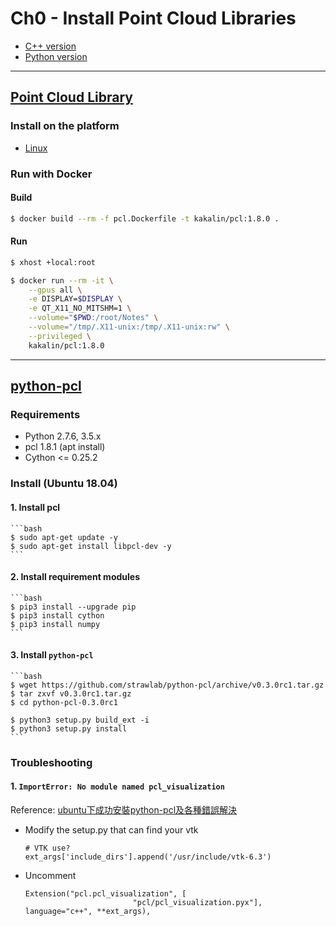# Ch0 - Install Point Cloud Libraries

- [C++ version](#point-cloud-library)
- [Python version](#python-pcl)

---

## [Point Cloud Library](https://github.com/PointCloudLibrary/pcl)

### Install on the platform

- [Linux](https://pcl-tutorials.readthedocs.io/en/latest/compiling_pcl_posix.html)


### Run with Docker

#### Build

```bash
$ docker build --rm -f pcl.Dockerfile -t kakalin/pcl:1.8.0 .
```

#### Run

```bash
$ xhost +local:root
```

```bash
$ docker run --rm -it \
    --gpus all \
    -e DISPLAY=$DISPLAY \
    -e QT_X11_NO_MITSHM=1 \
    --volume="$PWD:/root/Notes" \
    --volume="/tmp/.X11-unix:/tmp/.X11-unix:rw" \
    --privileged \
    kakalin/pcl:1.8.0
```

---

## [python-pcl](https://github.com/strawlab/python-pcl)

### Requirements

- Python 2.7.6, 3.5.x
- pcl 1.8.1 (apt install)
- Cython <= 0.25.2

### Install (Ubuntu 18.04)

#### 1. Install pcl

    ```bash
    $ sudo apt-get update -y
    $ sudo apt-get install libpcl-dev -y
    ```
#### 2. Install requirement modules

    ```bash
    $ pip3 install --upgrade pip
    $ pip3 install cython
    $ pip3 install numpy
    ```

#### 3. Install `python-pcl`

    ```bash
    $ wget https://github.com/strawlab/python-pcl/archive/v0.3.0rc1.tar.gz
    $ tar zxvf v0.3.0rc1.tar.gz
    $ cd python-pcl-0.3.0rc1

    $ python3 setup.py build_ext -i
    $ python3 setup.py install
    ```

### Troubleshooting

#### 1. `ImportError: No module named pcl_visualization`

Reference: [ubuntu下成功安裝python-pcl及各種錯誤解決](https://www.twblogs.net/a/5c378893bd9eee35b3a59e63)

- Modify the setup.py that can find your vtk

    ```
    # VTK use?
    ext_args['include_dirs'].append('/usr/include/vtk-6.3')
    ```

- Uncomment

    ```
    Extension("pcl.pcl_visualization", [
                            "pcl/pcl_visualization.pyx"], language="c++", **ext_args),
    ```
